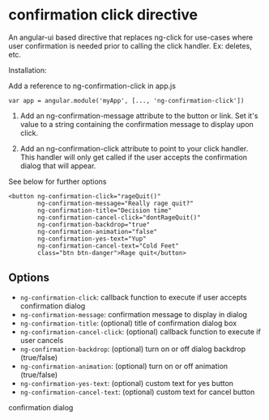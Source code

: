 # confirmation click directive
An angular-ui based directive that replaces ng-click for use-cases where user confirmation is needed prior to calling the click handler.  Ex: deletes, etc.

Installation:

Add a reference to ng-confirmation-click in app.js

```
var app = angular.module('myApp', [..., 'ng-confirmation-click'])
```


1) Add an ng-confirmation-message attribute to the button or link.  Set it's value to a string containing the confirmation message to display upon click.

2) Add an ng-confirmation-click attribute to point to your click handler.  This handler will only get called if the user accepts the confirmation dialog that will appear.

See below for further options 


```
<button ng-confirmation-click="rageQuit()" 
		ng-confirmation-message="Really rage quit?" 
		ng-confirmation-title="Decision time"
		ng-confirmation-cancel-click="dontRageQuit()"
		ng-confirmation-backdrop="true"
		ng-confirmation-animation="false"
		ng-confirmation-yes-text="Yup"
		ng-confirmation-cancel-text="Cold Feet"
		class="btn btn-danger">Rage quit</button>
```

## Options


- `ng-confirmation-click`: callback function to execute if user accepts confirmation dialog
- `ng-confirmation-message`: confirmation message to display in dialog
- `ng-confirmation-title`: (optional) title of confirmation dialog box
- `ng-confirmation-cancel-click`: (optional) callback function to execute if user cancels 
- `ng-confirmation-backdrop`: (optional) turn on or off dialog backdrop (true/false)
- `ng-confirmation-animation`: (optional) turn on or off animation (true/false)
- `ng-confirmation-yes-text`: (optional) custom text for yes button
- `ng-confirmation-cancel-text`: (optional) custom text for cancel button

confirmation dialog
